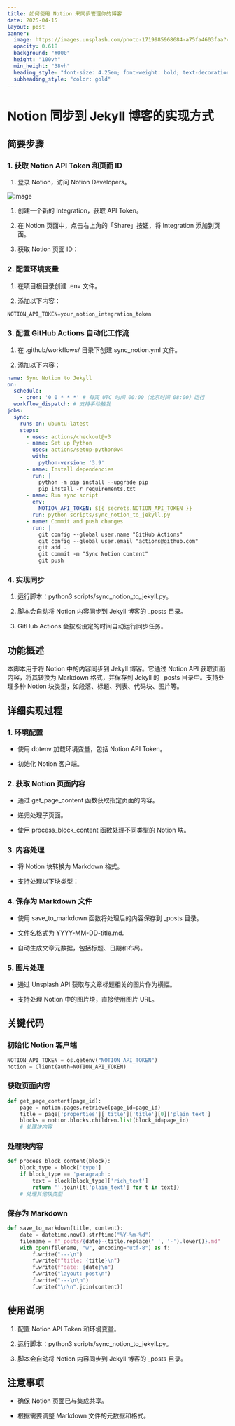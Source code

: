 ```yaml
---
title: 如何使用 Notion 来同步管理你的博客
date: 2025-04-15
layout: post
banner:
  image: https://images.unsplash.com/photo-1719985968684-a75fa4603faa?crop=entropy&cs=tinysrgb&fit=max&fm=jpg&ixid=M3w2OTIwMzJ8MHwxfHJhbmRvbXx8fHx8fHx8fDE3NDQ3NDE2NDB8&ixlib=rb-4.0.3&q=80&w=1080
  opacity: 0.618
  background: "#000"
  height: "100vh"
  min_height: "38vh"
  heading_style: "font-size: 4.25em; font-weight: bold; text-decoration: underline"
  subheading_style: "color: gold"
---
```


# Notion 同步到 Jekyll 博客的实现方式

## 简要步骤

### 1. 获取 Notion API Token 和页面 ID

1. 登录 Notion，访问 Notion Developers。

![image](https://prod-files-secure.s3.us-west-2.amazonaws.com/a7a0cc5a-89b9-4cda-8686-1fba0ca52f40/d19c1afe-dea5-4312-9333-786b0ba83054/image.png?X-Amz-Algorithm=AWS4-HMAC-SHA256&X-Amz-Content-Sha256=UNSIGNED-PAYLOAD&X-Amz-Credential=ASIAZI2LB466UF3EIYOM%2F20250415%2Fus-west-2%2Fs3%2Faws4_request&X-Amz-Date=20250415T182720Z&X-Amz-Expires=3600&X-Amz-Security-Token=IQoJb3JpZ2luX2VjEKj%2F%2F%2F%2F%2F%2F%2F%2F%2F%2FwEaCXVzLXdlc3QtMiJIMEYCIQCzy709PE23otSNciiVE4wP4QNCXjOeUQzbWtkhgPLR1QIhALB7oNPtujd41lqaMUDe2BkGOl7r8F4x3FEgbXKzcSfhKv8DCDEQABoMNjM3NDIzMTgzODA1IgxPzYdtjvtryL2vDzcq3APs%2Bx1nnHgYJ7VEBtkWWxpRPJBUEoxdZS6uVWrtTFh%2BUAQCFsX2bihjdN63IuembphWuRc4eLaRN06tSDW9z2WhM7ynRXBALiZpFqDricGq4cBRdJeqJNuzZevMPONKCI54c7CPGmTSIU0q7RacxEoLrzfhAysohzeg7Wa4fT36Xh09lNgt6zTnJFsCssPC8SHAXuR9bAeymT1xL6QYaNkKwiYILPARc5keOfoDmhjf5N%2B8yl8m9tGfMtzL9epJVxmDF3bXYZVjZ%2BZYYJfmPpLPQ%2BsBqL7WJpx98iWehUvo1u2djbtoWdgBv5v1NSil1Nt0e7CDjV3XNEBGqv%2Fe5Q5UDyBdfEGj%2BnhZQhfxdxrKjWLjaJJbsJZU1RuG7XVQ5P9bZxRHJALUG9k9XewreODx69lUN6FTaKUcodqYIOsf8wuBOornvYDaKiWMFORTNVeLwbi6EcKYXd4ICv5Nf19LpUi%2FfvHt8MV0TYZ7oJwkLpXpHz06JpqKIL9Ho24V82l4uoWqLIh6%2BpDbeSohu5Eb7ruYcwpqJuRH%2Fuw%2FntJRuG2ziUbbySVIv9SsPTS%2B2Uqg36of2gZqlx5iLV1vShk3%2F7W%2BzP9titVl1lgwaOorW8TAZUYu9%2Fas5xONJzC7hPq%2FBjqkAZdoHvgkijs2Tr8NktEmofqAsjTCa6OpsMGObBFGysORpY8SgFHE2kmJLOaHh0KGHhBmCuz5NAt5oc7nEkSf6F9ORPJA928yZSn6kIsm31Tdt3SomfH1i4ZqlcTuoA%2FR9SPhYgAUgjIsCdCNJgHS6IkgtzO%2FXFYjCaA%2Fal4K6YjZiPHnNrl56K31k88PlD%2B19WUuKQAdvVRwpqwR8iYz6T2Q%2BPKa&X-Amz-Signature=0fcb7a37a3115da5b3733936917003cead0661d5674fb0468e368b8d87e0a0ee&X-Amz-SignedHeaders=host&x-id=GetObject)

1. 创建一个新的 Integration，获取 API Token。

1. 在 Notion 页面中，点击右上角的「Share」按钮，将 Integration 添加到页面。

1. 获取 Notion 页面 ID：


### 2. 配置环境变量

1. 在项目根目录创建 .env 文件。

1. 添加以下内容：

```javascript
NOTION_API_TOKEN=your_notion_integration_token
```

### 3. 配置 GitHub Actions 自动化工作流

1. 在 .github/workflows/ 目录下创建 sync_notion.yml 文件。

1. 添加以下内容：

```yaml
name: Sync Notion to Jekyll
on:
  schedule:
    - cron: '0 0 * * *' # 每天 UTC 时间 00:00（北京时间 08:00）运行
  workflow_dispatch: # 支持手动触发
jobs:
  sync:
    runs-on: ubuntu-latest
    steps:
      - uses: actions/checkout@v3
      - name: Set up Python
        uses: actions/setup-python@v4
        with:
          python-version: '3.9'
      - name: Install dependencies
        run: |
          python -m pip install --upgrade pip
          pip install -r requirements.txt
      - name: Run sync script
        env:
          NOTION_API_TOKEN: ${{ secrets.NOTION_API_TOKEN }}
        run: python scripts/sync_notion_to_jekyll.py
      - name: Commit and push changes
        run: |
          git config --global user.name "GitHub Actions"
          git config --global user.email "actions@github.com"
          git add .
          git commit -m "Sync Notion content"
          git push
```

### 4. 实现同步

1. 运行脚本：python3 scripts/sync_notion_to_jekyll.py。

1. 脚本会自动将 Notion 内容同步到 Jekyll 博客的 _posts 目录。

1. GitHub Actions 会按照设定的时间自动运行同步任务。

## 功能概述

本脚本用于将 Notion 中的内容同步到 Jekyll 博客。它通过 Notion API 获取页面内容，将其转换为 Markdown 格式，并保存到 Jekyll 的 _posts 目录中。支持处理多种 Notion 块类型，如段落、标题、列表、代码块、图片等。

## 详细实现过程

### 1. 环境配置

- 使用 dotenv 加载环境变量，包括 Notion API Token。

- 初始化 Notion 客户端。

### 2. 获取 Notion 页面内容

- 通过 get_page_content 函数获取指定页面的内容。

- 递归处理子页面。

- 使用 process_block_content 函数处理不同类型的 Notion 块。

### 3. 内容处理

- 将 Notion 块转换为 Markdown 格式。

- 支持处理以下块类型：


### 4. 保存为 Markdown 文件

- 使用 save_to_markdown 函数将处理后的内容保存到 _posts 目录。

- 文件名格式为 YYYY-MM-DD-title.md。

- 自动生成文章元数据，包括标题、日期和布局。

### 5. 图片处理

- 通过 Unsplash API 获取与文章标题相关的图片作为横幅。

- 支持处理 Notion 中的图片块，直接使用图片 URL。

## 关键代码

### 初始化 Notion 客户端

```python
NOTION_API_TOKEN = os.getenv("NOTION_API_TOKEN")
notion = Client(auth=NOTION_API_TOKEN)
```

### 获取页面内容

```python
def get_page_content(page_id):
    page = notion.pages.retrieve(page_id=page_id)
    title = page['properties']['title']['title'][0]['plain_text']
    blocks = notion.blocks.children.list(block_id=page_id)
    # 处理块内容
```

### 处理块内容

```python
def process_block_content(block):
    block_type = block['type']
    if block_type == 'paragraph':
        text = block[block_type]['rich_text']
        return ''.join([t['plain_text'] for t in text])
    # 处理其他块类型
```

### 保存为 Markdown

```python
def save_to_markdown(title, content):
    date = datetime.now().strftime("%Y-%m-%d")
    filename = f"_posts/{date}-{title.replace(' ', '-').lower()}.md"
    with open(filename, "w", encoding="utf-8") as f:
        f.write("---\n")
        f.write(f"title: {title}\n")
        f.write(f"date: {date}\n")
        f.write("layout: post\n")
        f.write("---\n\n")
        f.write("\n\n".join(content))
```

## 使用说明

1. 配置 Notion API Token 和环境变量。

1. 运行脚本：python3 scripts/sync_notion_to_jekyll.py。

1. 脚本会自动将 Notion 内容同步到 Jekyll 博客的 _posts 目录。

## 注意事项

- 确保 Notion 页面已与集成共享。

- 根据需要调整 Markdown 文件的元数据和格式。